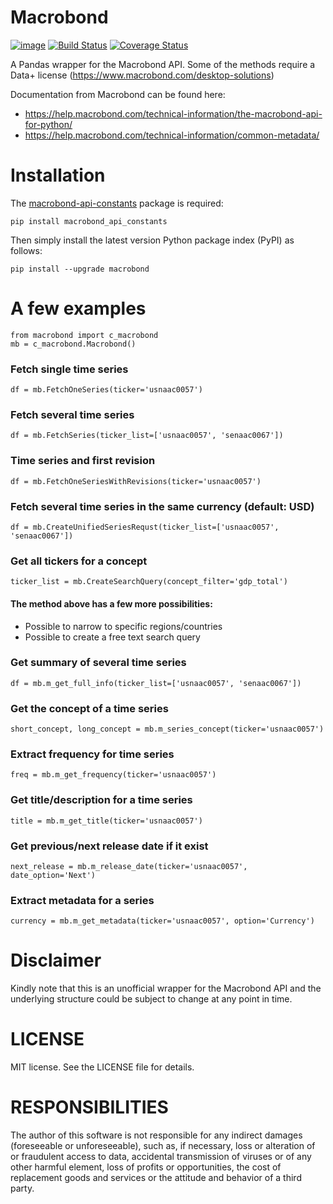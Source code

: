 # Macrobond
[![image](https://img.shields.io/pypi/v/macrobond.svg)](https://pypi.python.org/pypi/Macrobond)
[![Build Status](http://img.shields.io/travis/badges/badgerbadgerbadger.svg?style=flat-square)](https://travis-ci.org/badges/badgerbadgerbadger)
[![Coverage Status](http://img.shields.io/coveralls/badges/badgerbadgerbadger.svg?style=flat-square)](https://coveralls.io/r/badges/badgerbadgerbadger) 

A Pandas wrapper for the Macrobond API. Some of the methods require a Data+ license (https://www.macrobond.com/desktop-solutions)

Documentation from Macrobond can be found here:
* https://help.macrobond.com/technical-information/the-macrobond-api-for-python/
* https://help.macrobond.com/technical-information/common-metadata/

# Installation
The [macrobond-api-constants](https://pypi.org/project/macrobond-api-constants/) package is required:

    pip install macrobond_api_constants
    
Then simply install the latest version Python package index (PyPI) as follows:
    
    pip install --upgrade macrobond

# A few examples

    from macrobond import c_macrobond
    mb = c_macrobond.Macrobond()

### Fetch single time series
    
	df = mb.FetchOneSeries(ticker='usnaac0057')

### Fetch several time series

    df = mb.FetchSeries(ticker_list=['usnaac0057', 'senaac0067'])

### Time series and first revision

    df = mb.FetchOneSeriesWithRevisions(ticker='usnaac0057')

### Fetch several time series in the same currency (default: USD)

    df = mb.CreateUnifiedSeriesRequst(ticker_list=['usnaac0057', 'senaac0067'])

### Get all tickers for a concept

    ticker_list = mb.CreateSearchQuery(concept_filter='gdp_total')

#### The method above has a few more possibilities:
* Possible to narrow to specific regions/countries
* Possible to create a free text search query

### Get summary of several time series

    df = mb.m_get_full_info(ticker_list=['usnaac0057', 'senaac0067'])

### Get the concept of a time series

    short_concept, long_concept = mb.m_series_concept(ticker='usnaac0057')

### Extract frequency for time series

    freq = mb.m_get_frequency(ticker='usnaac0057')

### Get title/description for a time series

    title = mb.m_get_title(ticker='usnaac0057')

### Get previous/next release date if it exist

    next_release = mb.m_release_date(ticker='usnaac0057', date_option='Next')

### Extract metadata for a series

    currency = mb.m_get_metadata(ticker='usnaac0057', option='Currency')

# Disclaimer
Kindly note that this is an unofficial wrapper for the Macrobond API and the underlying structure could be subject to change at any point in time.

# LICENSE
MIT license. See the LICENSE file for details.

# RESPONSIBILITIES

The author of this software is not responsible for any indirect damages (foreseeable or unforeseeable), such as, if necessary, loss or alteration of or fraudulent access to data, accidental transmission of viruses or of any other harmful element, loss of profits or opportunities, the cost of replacement goods and services or the attitude and behavior of a third party.
